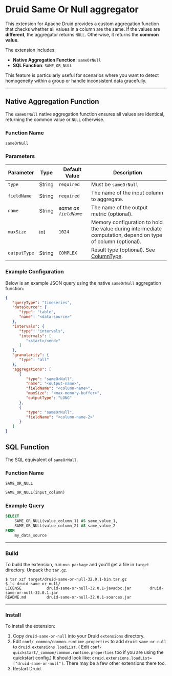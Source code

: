 # Druid Same Or Null aggregator

This extension for Apache Druid provides a custom aggregation function that checks whether all values in a column are the same.
If the values are **different**, the aggregator returns `NULL`. Otherwise, it returns the **common value**.

The extension includes:
- **Native Aggregation Function**: `sameOrNull`
- **SQL Function**: `SAME_OR_NULL`

This feature is particularly useful for scenarios where you want to detect homogeneity within a group or handle inconsistent data gracefully.

---
## **Native Aggregation Function**
The `sameOrNull` native aggregation function ensures all values are identical, returning the common value or `NULL` otherwise.

### **Function Name**
`sameOrNull`

### **Parameters**
| Parameter    | Type   | Default Value         | Description                                                                                                                                                |
|--------------|--------|-----------------------|------------------------------------------------------------------------------------------------------------------------------------------------------------|
| `type`       | String | `required`            | Must be `sameOrNull`                                                                                                                                       |
| `fieldName`  | String | `required`            | The name of the input column to aggregate.                                                                                                                 |
| `name`       | String | *same as `fieldName`* | The name of the output metric (optional).                                                                                                                  |
| `maxSize`    | int    | `1024`                | Memory configuration to hold the value during intermediate computation, depend on type of column (optional).                                               |
| `outputType` | String | `COMPLEX`             | Result type (optional). See [ColumnType](https://javadoc.io/doc/org.apache.druid/druid-processing/30.0.0/org/apache/druid/segment/column/ColumnType.html). |

### **Example Configuration**
Below is an example JSON query using the native `sameOrNull` aggregation function:

```json
{
   "queryType": "timeseries",
   "dataSource": {
      "type": "table",
      "name": "<data-source>"
   },
   "intervals": {
      "type": "intervals",
      "intervals": [
         "<start>/<end>"
      ]
   },
   "granularity": {
      "type": "all"
   },
   "aggregations": [
      {
         "type": "sameOrNull",
         "name": "<output-name>",
         "fieldName": "<column-name>",
         "maxSize": "<max-memory-buffer>",
         "outputType": "LONG"
      },
      {
         "type": "sameOrNull",
         "fieldName": "<column-name-2>"
      }
   ]
}
```

## **SQL Function**
The SQL equivalent of `sameOrNull`.

### **Function Name**
`SAME_OR_NULL`

```sql
SAME_OR_NULL(input_column)
```

### Example Query

```sql
SELECT 
    SAME_OR_NULL(value_column_1) AS same_value_1, 
    SAME_OR_NULL(value_column_2) AS same_value_2
FROM 
    my_data_source
```
---

### Build

To build the extension, run `mvn package` and you'll get a file in `target` directory.
Unpack the `tar.gz`.

```
$ tar xzf target/druid-same-or-null-32.0.1-bin.tar.gz
$ ls druid-same-or-null/
LICENSE           druid-same-or-null-32.0.1-javadoc.jar        druid-same-or-null-32.0.1.jar
README.md         druid-same-or-null-32.0.1-sources.jar
```

---

### Install

To install the extension:

1. Copy `druid-same-or-null` into your Druid `extensions` directory.
2. Edit `conf/_common/common.runtime.properties` to add `druid-same-or-null` to `druid.extensions.loadList`. (
   Edit `conf-quickstart/_common/common.runtime.properties` too if you are using the quickstart config.)
   It should look like: `druid.extensions.loadList=["druid-same-or-null"]`. There may be a few other extensions
   there too.
3. Restart Druid.
